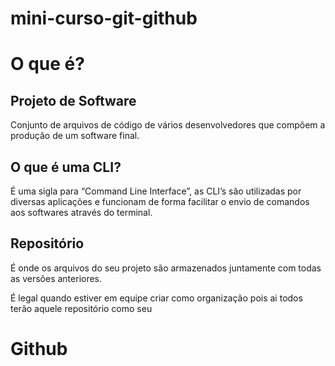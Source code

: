 # mini-curso-git-github
<h1> O que é? </h1>
<h2>Projeto de Software</h2> 
<p>Conjunto de arquivos de código de vários desenvolvedores que compõem a produção de um software final.</p>
<h2>O que é uma CLI?</h2>
<p>É uma sigla para “Command Line Interface”, as CLI’s são utilizadas por diversas aplicações e funcionam de forma facilitar o envio de comandos aos softwares através do terminal.</p>
<h2>Repositório</h2>
<p>É onde os arquivos do seu projeto são armazenados juntamente com todas as versões anteriores.</p> 
<p>É legal quando estiver em equipe criar como organização pois ai todos terão aquele repositório como seu</p>
<h1>Github</h1>
